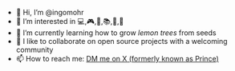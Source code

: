 - 👋 Hi, I’m @ingomohr
- 👀 I’m interested in 💻,🎮,🎹,📚,🎥,🚶
- 🌱 I’m currently learning how to grow _lemon trees_ from seeds
- 💞️ I like to collaborate on open source projects with a welcoming community
- 📫 How to reach me: <a href="https://twitter.com/messages/compose?recipient_id=186790931"
  class="twitter-dm-button" data-screen-name="@IMore73">
DM me on X (formerly known as Prince)</a>

<!---
ingomohr/ingomohr is a ✨ special ✨ repository because its `README.md` (this file) appears on your GitHub profile.
You can click the Preview link to take a look at your changes.
--->

